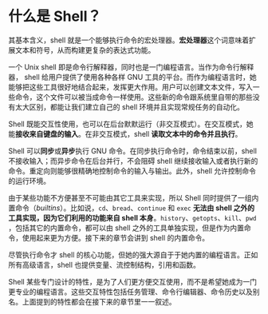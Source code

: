 # 什么是 Shell？

其基本含义，shell 就是一个能够执行命令的宏处理器。**宏处理器**这个词意味着扩展文本和符号，从而构建更复杂的表达式功能。

一个 Unix shell 即是命令行解释器，同时也是一门编程语言。当作为命令行解释器， shell 给用户提供了使用各种各样 GNU 工具的平台。而作为编程语言时，她能够把这些工具很好地结合起来，发挥更大作用。用户可以创建文本文件，写入一些命令，这个文件可以被当成命令一样使用。这些新的命令跟系统里自带的那些没有太大区别，都能让我们建立自己的 shell 环境并且实现常规任务的自动化。

Shell 既能交互性使用，也可以在后台默默运行（非交互模式）。在交互模式，她能**接收来自键盘的输入**。在非交互模式，shell **读取文本中的命令并且执行**。

Shell 可以**同步**或**异步**执行 GNU 命令。在同步执行命令时，命令结束以前，shell 不接收输入；而异步命令在后台并行，不会阻碍 shell 继续接收输入或者执行新的命令。重定向则能够很精确地控制命令的输入与输出。此外，shell 允许控制命令的运行环境。

由于某些功能不方便甚至不可能由其它工具来实现，所以 Shell 同时提供了一组内置命令（*builtins*）。比如说，`cd`、`bread`、`continue` 和 `exec` **无法由 shell 之外的工具实现，因为它们利用的功能来自 shell 本身**。`history`、`getopts`、`kill`、`pwd` ，包括其它的内置命令，都可以由 shell 之外的工具单独实现，但是作为内置命令，使用起来更为方便。接下来的章节会讲到 shell 的内置命令。

尽管执行命令才 shell 的核心功能，但她的强大源自于于她内置的编程语言。正如所有高级语言，shell 也提供变量、流控制结构，引用和函数。

Shell 某些专门设计的特性，是为了人们更方便交互使用，而不是希望她成为一门更专业的编程语言。这些交互特性包括任务管理、命令行编辑器、命令历史以及别名。上面提到的特性都会在接下来的章节里一一叙述。